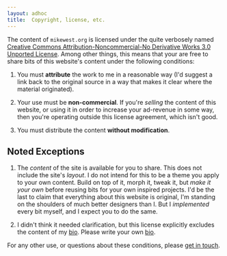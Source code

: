 ```yaml
---
layout: adhoc
title:  Copyright, license, etc.
---
```

The content of `mikewest.org` is licensed under the quite verbosely named
<a href="http://creativecommons.org/licenses/by-nc-nd/3.0/">Creative Commons
Attribution-Noncommercial-No Derivative Works 3.0 Unported License</a>.  Among
other things, this means that your are free to share bits of this website's content
under the following conditions:

1.  You must **attribute** the work to me in a reasonable way (I'd suggest a
    link back to the original source in a way that makes it clear where the
    material originated).

2.  Your use must be **non-commercial**.  If you're _selling_ the content of
    this website, or using it in order to increase your ad-revenue in some way,
    then you're operating outside this license agreement, which isn't good.

3.  You must distribute the content **without modification**.

Noted Exceptions
----------------

1.  The _content_ of the site is available for you to share.  This does not
    include the site's _layout_.  I do not intend for this to be a theme you
    apply to your own content.  Build on top of it, morph it, tweak it, but
    _make it your own_ before reusing bits for your own inspired projects.
    I'd be the last to claim that everything about this website is original,
    I'm standing on the shoulders of much better designers than I.  But I
    _implemented_ every bit myself, and I expect you to do the same.

2.  I didn't think it needed clarification, but this license explicitly
    excludes the content of my [bio][].  Please write your own [bio][].

For any other use, or questions about these conditions, please
<a href="mailto:mike@mikewest.org">get in touch</a>.

[bio]:   /is/

